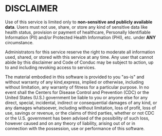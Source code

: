 # DISCLAIMER
Use of this service is limited only to **non-sensitive and publicly available data**. Users must not use, share, or store any kind of sensitive data like health status, provision or payment of healthcare, Personally Identifiable Information (PII) and/or Protected Health Information (PHI), etc. under **ANY** circumstance.

Administrators for this service reserve the right to moderate all information used, shared, or stored with this service at any time. Any user that cannot abide by this disclaimer and Code of Conduc may be subject to action, up to and including revoking access to services.

The material embodied in this software is provided to you "as-is" and without warranty of any kind,express, implied or otherwise, including without limitation, any warranty of fitness for a particular purpose. In no event shall the Centers for Disease Control and Prevention (CDC) or the United States (U.S.) government be liable to you or anyone else for any direct, special, incidental, indirect or consequential damages of any kind, or any damages whatsoever, including without limitation, loss of profit, loss of use, savings or revenue, or the claims of third parties, whether or not CDC or the U.S. government has been advised of the possibility of such loss, however caused and on any theory of liability, arising out of or in connection with the possession, use or performance of this software.
